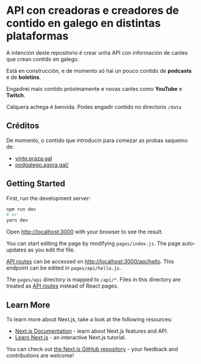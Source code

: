 # API con creadoras e creadores de contido en galego en distintas plataformas

A intención deste repositorio é crear unha API con información de canles que crean contido en galego.

Está en construcción, e de momento só hai un pouco contido de **podcasts** e de **boletíns**.

Engadirei mais contido próximamente e novas canles como **YouTube** e **Twitch**.

Calquera achega é benvida. Podes engadir contido no directorio `/data`

## Créditos
De momento, o contido que introducín para comezar as probas saqueino de:

* [vinte.praza.gal](https://vinte.praza.gal/artigo/os-mellores-boletins-dixitais-que-podes-recibir-en-galego)
* [podgalego.agora.gal/](https://podgalego.agora.gal/)

## Getting Started

First, run the development server:

```bash
npm run dev
# or
yarn dev
```

Open [http://localhost:3000](http://localhost:3000) with your browser to see the result.

You can start editing the page by modifying `pages/index.js`. The page auto-updates as you edit the file.

[API routes](https://nextjs.org/docs/api-routes/introduction) can be accessed on [http://localhost:3000/api/hello](http://localhost:3000/api/hello). This endpoint can be edited in `pages/api/hello.js`.

The `pages/api` directory is mapped to `/api/*`. Files in this directory are treated as [API routes](https://nextjs.org/docs/api-routes/introduction) instead of React pages.

## Learn More

To learn more about Next.js, take a look at the following resources:

- [Next.js Documentation](https://nextjs.org/docs) - learn about Next.js features and API.
- [Learn Next.js](https://nextjs.org/learn) - an interactive Next.js tutorial.

You can check out [the Next.js GitHub repository](https://github.com/vercel/next.js/) - your feedback and contributions are welcome!
